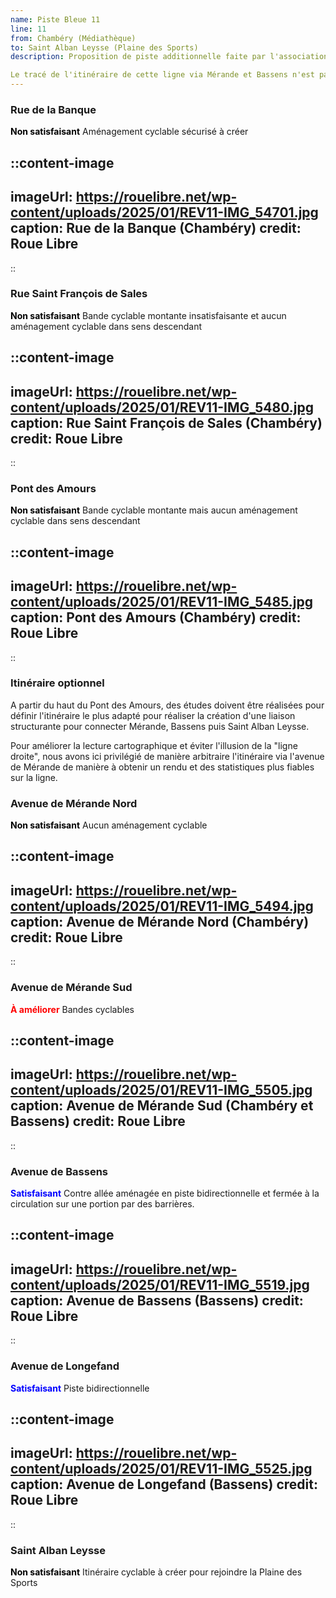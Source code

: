 ```yaml
---
name: Piste Bleue 11
line: 11
from: Chambéry (Médiathèque)
to: Saint Alban Leysse (Plaine des Sports)
description: Proposition de piste additionnelle faite par l'association Roue Libre au réseau de pistes bleues déjà jalonnées par Grand Chambéry pour desservir la commune de Saint Alban Leysse vie le quartier Mérande de Chambéry et la commune de Bassens.

Le tracé de l'itinéraire de cette ligne via Mérande et Bassens n'est pas défini. Pour améliorer la lecture cartographique, nous avons ici privilégié de manière arbitraire l'itinéraire via l'avenue de Mérande de manière à obtenir un rendu et des statistiques plus fiables sur la ligne.
---
```


### Rue de la Banque
<span style="color:black;font-weight:bold">Non satisfaisant</span> Aménagement cyclable sécurisé à créer

::content-image
---
imageUrl: https://rouelibre.net/wp-content/uploads/2025/01/REV11-IMG_54701.jpg
caption: Rue de la Banque (Chambéry)
credit: Roue Libre
---
::

### Rue Saint François de Sales
<span style="color:black;font-weight:bold">Non satisfaisant</span> Bande cyclable montante insatisfaisante et aucun aménagement cyclable dans sens descendant

::content-image
---
imageUrl: https://rouelibre.net/wp-content/uploads/2025/01/REV11-IMG_5480.jpg
caption: Rue Saint François de Sales (Chambéry)
credit: Roue Libre
---
::

### Pont des Amours
<span style="color:black;font-weight:bold">Non satisfaisant</span> Bande cyclable montante mais aucun aménagement cyclable dans sens descendant

::content-image
---
imageUrl: https://rouelibre.net/wp-content/uploads/2025/01/REV11-IMG_5485.jpg
caption: Pont des Amours (Chambéry)
credit: Roue Libre
---
::

### Itinéraire optionnel
A partir du haut du Pont des Amours, des études doivent être réalisées pour définir l'itinéraire le plus adapté pour réaliser la création d'une liaison structurante pour connecter Mérande, Bassens puis Saint Alban Leysse.

Pour améliorer la lecture cartographique et éviter l'illusion de la "ligne droite", nous avons ici privilégié de manière arbitraire l'itinéraire via l'avenue de Mérande de manière à obtenir un rendu et des statistiques plus fiables sur la ligne.

### Avenue de Mérande Nord
<span style="color:black;font-weight:bold">Non satisfaisant</span> Aucun aménagement cyclable

::content-image
---
imageUrl: https://rouelibre.net/wp-content/uploads/2025/01/REV11-IMG_5494.jpg
caption: Avenue de Mérande Nord (Chambéry)
credit: Roue Libre
---
::

### Avenue de Mérande Sud
<span style="color:red;font-weight:bold">À améliorer</span> Bandes cyclables

::content-image
---
imageUrl: https://rouelibre.net/wp-content/uploads/2025/01/REV11-IMG_5505.jpg
caption: Avenue de Mérande Sud (Chambéry et Bassens)
credit: Roue Libre
---
::

### Avenue de Bassens
<span style="color:blue;font-weight:bold">Satisfaisant</span> Contre allée aménagée en piste bidirectionnelle et fermée à la circulation sur une portion par des barrières.

::content-image
---
imageUrl: https://rouelibre.net/wp-content/uploads/2025/01/REV11-IMG_5519.jpg
caption: Avenue de Bassens (Bassens)
credit: Roue Libre
---
::

### Avenue de Longefand
<span style="color:blue;font-weight:bold">Satisfaisant</span> Piste bidirectionnelle 

::content-image
---
imageUrl: https://rouelibre.net/wp-content/uploads/2025/01/REV11-IMG_5525.jpg
caption: Avenue de Longefand (Bassens)
credit: Roue Libre
---
::

### Saint Alban Leysse
<span style="color:black;font-weight:bold">Non satisfaisant</span> Itinéraire cyclable à créer pour rejoindre la Plaine des Sports